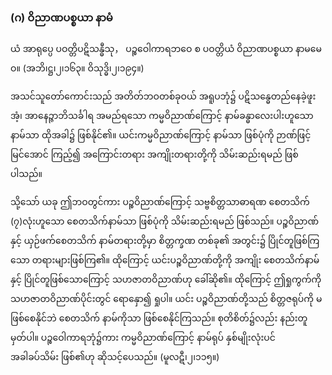 ### (ဂ) ဝိညာဏပစ္စယာ နာမံ

ယံ အာရုပ္ပေ ပဝတ္တိပဋိသန္ဓီသု， ပဉ္စဝေါကာရဘဝေ စ ပဝတ္တိယံ ဝိညာဏပစ္စယာ နာမမေဝ။
(အဘိ၊ဋ္ဌ၊၂၊၁၆၃။ ဝိသုဒ္ဓိ၊၂၊၁၉၄။)

အသင်သူတော်ကောင်းသည် အတိတ်ဘဝတစ်ခုဝယ် အရူပဘုံ၌ ပဋိသန္ဓေတည်နေခဲ့ဖူးအံ့၊ အာနေဉ္ဇာဘိသင်္ခါရ အမည်ရသော ကမ္မဝိညာဏ်ကြောင့် နာမ်ခန္ဓာလေးပါးဟူသော နာမ်သာ ထိုအခါ၌ ဖြစ်နိုင်၏။ 
ယင်းကမ္မဝိညာဏ်ကြောင့် နာမ်သာ ဖြစ်ပုံကို ဉာဏ်ဖြင့် မြင်အောင် ကြည့်၍ အကြောင်းတရား အကျိုးတရားတို့ကို သိမ်းဆည်းရမည် ဖြစ်ပါသည်။

သို့သော် ယခု ဤဘဝတွင်ကား ပဉ္စဝိညာဏ်ကြောင့် သဗ္ဗစိတ္တသာဓာရဏ စေတသိက် (၇)လုံးဟူသော စေတသိက်နာမ်သာ ဖြစ်ပုံကို သိမ်းဆည်းရမည် ဖြစ်သည်။ 
ပဉ္စဝိညာဏ်နှင့် ယှဉ်ဖက်စေတသိက် နာမ်တရားတို့မှာ စိတ္တက္ခဏ တစ်ခု၏ အတွင်း၌ ပြိုင်တူဖြစ်ကြသော တရားများဖြစ်ကြ၏။ 
ထိုကြောင့် ယင်းပဉ္စဝိညာဏ်တို့ကို အကျိုး စေတသိက်နာမ်နှင့် ပြိုင်တူဖြစ်သောကြောင့် သဟဇာတဝိညာဏ်ဟု ခေါ်ဆို၏။ 
ထိုကြောင့် ဤရှုကွက်ကို သဟဇာတဝိညာဏ်ပိုင်းတွင် ရောနှော၍ ရှုပါ။ 
ယင်း ပဉ္စဝိညာဏ်တို့သည် စိတ္တဇရုပ်ကို မဖြစ်စေနိုင်ဘဲ စေတသိက် နာမ်ကိုသာ ဖြစ်စေနိုင်ကြသည်။ 
စုတိစိတ်၌လည်း နည်းတူ မှတ်ပါ။ 
ပဉ္စဝေါကာရဘုံ၌ကား ကမ္မဝိညာဏ်ကြောင့် နာမ်ရုပ် နှစ်မျိုးလုံးပင် အခါခပ်သိမ်း ဖြစ်၏ဟု ဆိုသင့်ပေသည်။ (မူလဋီ၊၂၊၁၁၅။)
